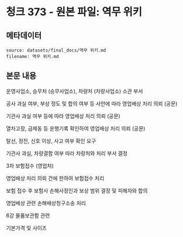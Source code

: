 # 청크 373 - 원본 파일: 역무 위키

## 메타데이터

```
source: datasets/final_docs/역무 위키.md
filename: 역무 위키.md
```

## 본문 내용

운영사업소, 승무처 (승무사업소), 차량처 (차량사업소) 소관 부서

공사 과실 여부, 부상 정도 및 합의 여부 등 사안에 따라 영업배상 처리 의뢰 (공문)

기관사 과실 여부 등에 따라 영업배상 처리 의뢰 (공문)

열차고장, 급제동 등 운행기록 확인하여 영업배상 처리 의뢰 (공문)

탈선, 정전, 신호 이상, 사고 여부 확인 요구

기관사 과실, 차량결함 여부 따라 차량처와 처리 부서 결정

3차 보험접수 (영업처)

영업배상 처리 의뢰 건에 한하여 보험접수 처리

보험 접수 후 보험사 손해사정인과 보상 범위 결정 및 피해자와 합의

영업배상 관련 손해배상청구소송 처리

6강 물품보관함 관련

기본가격 및 사이즈